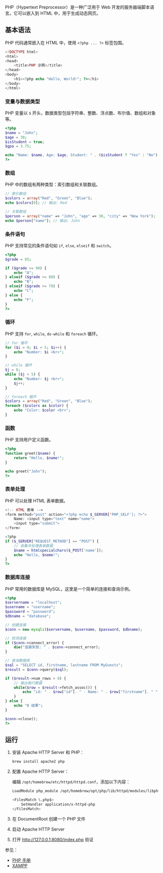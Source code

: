PHP（Hypertext Preprocessor）是一种广泛用于 Web 开发的服务器端脚本语言。它可以嵌入到 HTML 中，用于生成动态网页。

## 基本语法

PHP 代码通常嵌入在 HTML 中，使用 `<?php ... ?>` 标签包围。

```php
<!DOCTYPE html>
<html>
<head>
    <title>PHP 示例</title>
</head>
<body>
    <h1><?php echo "Hello, World!"; ?></h1>
</body>
</html>
```

### 变量与数据类型

PHP 变量以 `$` 开头，数据类型包括字符串、整数、浮点数、布尔值、数组和对象等。

```php
<?php
$name = "John";
$age = 30;
$isStudent = true;
$gpa = 3.75;

echo "Name: $name, Age: $age, Student: " . ($isStudent ? "Yes" : "No") . ", GPA: $gpa";
?>
```

### 数组

PHP 中的数组有两种类型：索引数组和关联数组。

```php
// 索引数组
$colors = array("Red", "Green", "Blue");
echo $colors[0]; // 输出: Red

// 关联数组
$person = array("name" => "John", "age" => 30, "city" => "New York");
echo $person["name"]; // 输出: John
```

### 条件语句

PHP 支持常见的条件语句如 `if`, `else`, `elseif` 和 `switch`。

```php
<?php
$grade = 85;

if ($grade >= 90) {
    echo "A";
} elseif ($grade >= 80) {
    echo "B";
} elseif ($grade >= 70) {
    echo "C";
} else {
    echo "F";
}
?>
```

### 循环

PHP 支持 `for`, `while`, `do-while` 和 `foreach` 循环。

```php
// for 循环
for ($i = 0; $i < 5; $i++) {
    echo "Number: $i <br>";
}

// while 循环
$j = 0;
while ($j < 5) {
    echo "Number: $j <br>";
    $j++;
}

// foreach 循环
$colors = array("Red", "Green", "Blue");
foreach ($colors as $color) {
    echo "Color: $color <br>";
}
```

### 函数

PHP 支持用户定义函数。

```php
<?php
function greet($name) {
    return "Hello, $name!";
}

echo greet("John");
?>
```

### 表单处理

PHP 可以处理 HTML 表单数据。

```php
<!-- HTML 表单 -->
<form method="post" action="<?php echo $_SERVER['PHP_SELF']; ?>">
    Name: <input type="text" name="name">
    <input type="submit">
</form>

<?php
if ($_SERVER["REQUEST_METHOD"] == "POST") {
    // 收集并处理表单数据
    $name = htmlspecialchars($_POST['name']);
    echo "Hello, $name!";
}
?>
```

### 数据库连接

PHP 常用的数据库是 MySQL，这里是一个简单的连接和查询示例。

```php
<?php
$servername = "localhost";
$username = "username";
$password = "password";
$dbname = "database";

// 创建连接
$conn = new mysqli($servername, $username, $password, $dbname);

// 检测连接
if ($conn->connect_error) {
    die("连接失败: " . $conn->connect_error);
}

// 查询数据库
$sql = "SELECT id, firstname, lastname FROM MyGuests";
$result = $conn->query($sql);

if ($result->num_rows > 0) {
    // 输出每行数据
    while($row = $result->fetch_assoc()) {
        echo "id: " . $row["id"]. " - Name: " . $row["firstname"]. " " . $row["lastname"]. "<br>";
    }
} else {
    echo "0 结果";
}

$conn->close();
?>
```

## 运行

1. 安装 Apache HTTP Server 和 PHP：

   ```sh
   brew install apache2 php
   ```

2. 配置 Apache HTTP Server：

   编辑 `/opt/homebrew/etc/httpd/httpd.conf`，添加以下内容：

   ```sh
   LoadModule php_module /opt/homebrew/opt/php/lib/httpd/modules/libphp.so

   <FilesMatch \.php$>
       SetHandler application/x-httpd-php
   </FilesMatch>
   ```

3. 在 DocumentRoot 创建一个 PHP 文件

4. 启动 Apache HTTP Server

5. 打开 http://127.0.0.1:8080/index.php 验证

参见：

- [PHP 手册](https://www.php.net/manual/zh/index.php)
- [XAMPP](https://www.apachefriends.org/index.html)